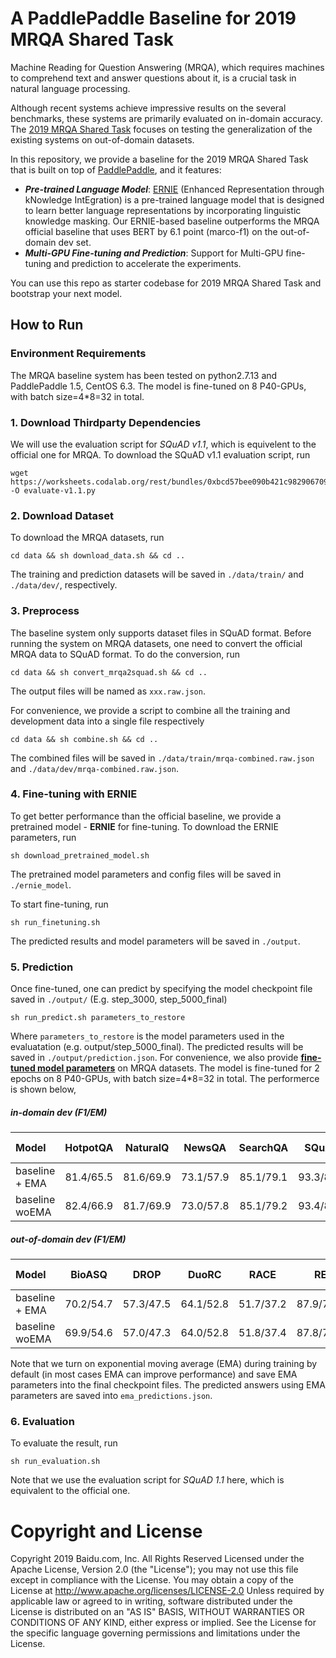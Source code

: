 # A PaddlePaddle Baseline for 2019 MRQA Shared Task

Machine Reading for Question Answering (MRQA), which requires machines to comprehend text and answer questions about it, is a crucial task in natural language processing.

Although recent systems achieve impressive results on the several benchmarks, these systems are primarily evaluated on in-domain accuracy. The [2019 MRQA Shared Task](https://mrqa.github.io/shared) focuses on testing the generalization  of the existing systems on out-of-domain datasets. 

In this repository, we provide a baseline for the 2019 MRQA Shared Task that is built on top of [PaddlePaddle](https://github.com/paddlepaddle/paddle), and it features:
* ***Pre-trained Language Model***: [ERNIE](https://github.com/PaddlePaddle/LARK/tree/develop/ERNIE) (Enhanced Representation through kNowledge IntEgration) is a pre-trained language model that is designed to learn better language representations by incorporating linguistic knowledge masking. Our ERNIE-based baseline outperforms the MRQA official baseline that uses BERT by 6.1 point (marco-f1) on the out-of-domain dev set. 
* ***Multi-GPU Fine-tuning and Prediction***: Support for Multi-GPU fine-tuning and prediction to accelerate the experiments. 

You can use this repo as starter codebase for 2019 MRQA Shared Task and bootstrap your next model. 

## How to Run
### Environment Requirements
The MRQA baseline system has been tested on python2.7.13 and PaddlePaddle 1.5, CentOS 6.3.
The model is fine-tuned on 8 P40-GPUs, with batch size=4*8=32 in total.

### 1. Download Thirdparty Dependencies
We will use the evaluation script for *SQuAD v1.1*, which is equivelent to the official one for MRQA. To download the SQuAD v1.1 evaluation script, run
```
wget https://worksheets.codalab.org/rest/bundles/0xbcd57bee090b421c982906709c8c27e1/contents/blob/ -O evaluate-v1.1.py
```

### 2. Download Dataset
To download the MRQA datasets, run

```
cd data && sh download_data.sh && cd ..
```
The training and prediction datasets will be saved in `./data/train/` and `./data/dev/`, respectively.

### 3. Preprocess
The baseline system only supports dataset files in SQuAD format. Before running the system on MRQA datasets, one need to convert the official MRQA data to SQuAD format. To do the conversion, run

```
cd data && sh convert_mrqa2squad.sh && cd ..
```
The output files will be named as `xxx.raw.json`.

For convenience, we provide a script to combine all the training and development data into a single file respectively

```
cd data && sh combine.sh && cd ..

```
The combined files will be saved in `./data/train/mrqa-combined.raw.json` and `./data/dev/mrqa-combined.raw.json`.


### 4. Fine-tuning with ERNIE
To get better performance than the official baseline, we provide a pretrained model - **ERNIE** for fine-tuning. To download the ERNIE parameters, run

```
sh download_pretrained_model.sh
```
The pretrained model parameters and config files will be saved in `./ernie_model`.

To start fine-tuning, run

```
sh run_finetuning.sh
```
The predicted results and model parameters will be saved in `./output`.

### 5. Prediction
Once fine-tuned, one can predict by specifying the model checkpoint file saved in `./output/` (E.g. step\_3000, step\_5000\_final)

```
sh run_predict.sh parameters_to_restore
```
Where `parameters_to_restore` is the model parameters used in the evaluatation (e.g. output/step\_5000\_final). The predicted results will be saved in `./output/prediction.json`. For convenience, we also provide **[fine-tuned model parameters](https://baidu-nlp.bj.bcebos.com/MRQA2019-PaddlePaddle-fine-tuned-model.tar.gz)** on MRQA datasets. The model is fine-tuned for 2 epochs on 8 P40-GPUs, with batch size=4*8=32 in total. The performerce is shown below,

##### in-domain dev  (F1/EM)

|      Model     | HotpotQA | NaturalQ | NewsQA | SearchQA | SQuAD | TriviaQA | Macro-F1 |
| :------------- | :---------: | :----------: | :---------: | :----------: | :---------: | :----------: |:----------: |
| baseline + EMA | 81.4/65.5 | 81.6/69.9 | 73.1/57.9 | 85.1/79.1 | 93.3/87.1 | 79.0/73.4 | 82.4 |
| baseline woEMA | 82.4/66.9 | 81.7/69.9 | 73.0/57.8 | 85.1/79.2 | 93.4/87.2 | 79.0/73.4 | 82.4 |

##### out-of-domain dev  (F1/EM)

|      Model     | BioASQ | DROP | DuoRC | RACE | RE | Textbook | Macro-F1 |
| :------------- | :---------: | :----------: | :---------: | :----------: | :---------: | :----------: |:----------: |
| baseline + EMA | 70.2/54.7 | 57.3/47.5 | 64.1/52.8 | 51.7/37.2 | 87.9/77.7 | 63.1/53.6 | 65.7 |
| baseline woEMA | 69.9/54.6 | 57.0/47.3 | 64.0/52.8 | 51.8/37.4 | 87.8/77.6 | 63.0/53.4 | 65.6 |

Note that we turn on exponential moving average (EMA) during training by default (in most cases EMA can improve performance) and save EMA parameters into the final checkpoint files. The predicted answers using EMA parameters are saved into `ema_predictions.json`.   


### 6. Evaluation
To evaluate the result, run

```
sh run_evaluation.sh
```
Note that we use the evaluation script for *SQuAD 1.1* here, which is equivalent to the official one.  

# Copyright and License
Copyright 2019 Baidu.com, Inc. All Rights Reserved
Licensed under the Apache License, Version 2.0 (the "License");
you may not use this file except in compliance with the License.
You may obtain a copy of the License at
    http://www.apache.org/licenses/LICENSE-2.0
Unless required by applicable law or agreed to in writing, software
distributed under the License is distributed on an "AS IS" BASIS,
WITHOUT WARRANTIES OR CONDITIONS OF ANY KIND, either express or implied.
See the License for the specific language governing permissions and
limitations under the License.
